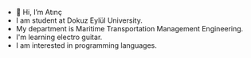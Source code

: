 - 👋 Hi, I’m Atınç
- I am student at Dokuz Eylül University.
- My department is Maritime Transportation Management Engineering.
- I'm learning electro guitar.
- I am interested in programming languages.
